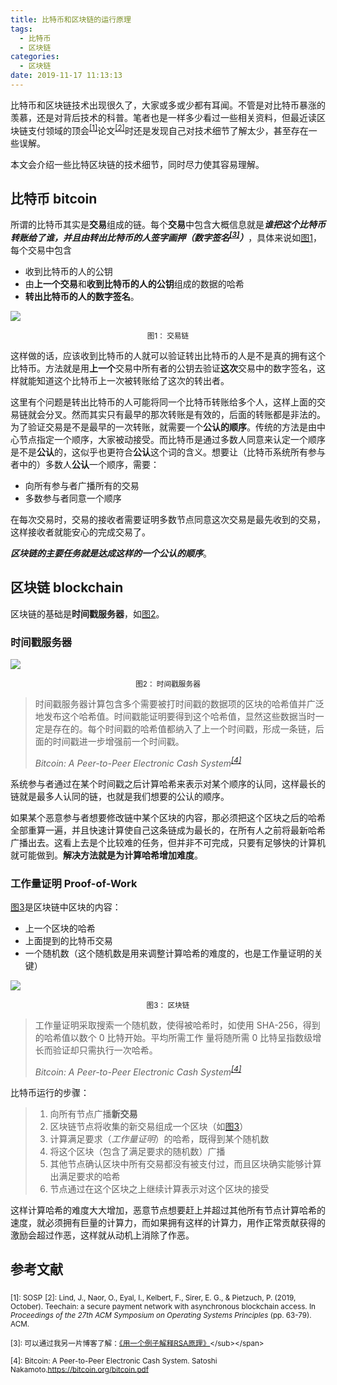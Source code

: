 ```yaml
---
title: 比特币和区块链的运行原理
tags:
  - 比特币
  - 区块链
categories:
  - 区块链
date: 2019-11-17 11:13:13
---
```





比特币和区块链技术出现很久了，大家或多或少都有耳闻。不管是对比特币暴涨的羡慕，还是对背后技术的科普。笔者也是一样多少看过一些相关资料，但最近读区块链支付领域的顶会<sup><a href="#foot_note_1">[1]</a></sup>论文<sup><a href="#foot_note_2">[2]</a></sup>时还是发现自己对技术细节了解太少，甚至存在一些误解。

本文会介绍一些比特区块链的技术细节，同时尽力使其容易理解。



<!--more-->

## 比特币 bitcoin

所谓的比特币其实是**交易**组成的链。每个**交易**中包含大概信息就是***谁把这个比特币转账给了谁，并且由转出比特币的人签字画押（数字签名<sup><a href="#foot_note_3">[3]</a></sup>）***，具体来说如[图1](#pic_1)，每个交易中包含

* 收到比特币的人的公钥
* 由**上一个交易**和**收到比特币的人的公钥**组成的数据的哈希
* **转出比特币的人的数字签名**。

![](https://tva1.sinaimg.cn/large/006y8mN6gy1g91yo948kjj30lw0crab5.jpg)

<center><span id="pic_1"><sub>图1： 交易链</sub></span></center>

这样做的话，应该收到比特币的人就可以验证转出比特币的人是不是真的拥有这个比特币。方法就是用**上一个**交易中所有者的公钥去验证**这次**交易中的数字签名，这样就能知道这个比特币上一次被转账给了这次的转出者。

这里有个问题是转出比特币的人可能将同一个比特币转账给多个人，这样上面的交易链就会分叉。然而其实只有最早的那次转账是有效的，后面的转账都是非法的。为了验证交易是不是最早的一次转账，就需要一个**公认的顺序**。传统的方法是由中心节点指定一个顺序，大家被动接受。而比特币是通过多数人同意来认定一个顺序是不是**公认**的，这似乎也更符合**公认**这个词的含义。想要让（比特币系统所有参与者中的）多数人**公认**一个顺序，需要：

* 向所有参与者广播所有的交易
* 多数参与者同意一个顺序

在每次交易时，交易的接收者需要证明多数节点同意这次交易是最先收到的交易，这样接收者就能安心的完成交易了。

***区块链的主要任务就是达成这样的一个公认的顺序***。

## 区块链 blockchain

区块链的基础是**时间戳服务器**，如[图2](#pic_2)。

### 时间戳服务器

![](https://tva1.sinaimg.cn/large/006y8mN6ly1g926rnfzp5j30om07gq38.jpg)

<center><span id="pic_2"><sub>图2： 时间戳服务器</sub></span></center>

> 时间戳服务器计算包含多个需要被打时间戳的数据项的区块的哈希值并广泛地发布这个哈希值。时间戳能证明要得到这个哈希值，显然这些数据当时一定是存在的。每个时间戳的哈希值都纳入了上一个时间戳，形成一条链，后面的时间戳进一步增强前一个时间戳。
>
> *Bitcoin: A Peer-to-Peer Electronic Cash System<sup><a href="#foot_note_4">[4]</a></sup>*

系统参与者通过在某个时间戳之后计算哈希来表示对某个顺序的认同，这样最长的链就是最多人认同的链，也就是我们想要的公认的顺序。

如果某个恶意参与者想要修改链中某个区块的内容，那必须把这个区块之后的哈希全部重算一遍，并且快速计算使自己这条链成为最长的，在所有人之前将最新哈希广播出去。这看上去是个比较难的任务，但并非不可完成，只要有足够快的计算机就可能做到。**解决方法就是为计算哈希增加难度**。

### 工作量证明 Proof-of-Work

[图3](#pic_3)是区块链中区块的内容：

* 上一个区块的哈希
* 上面提到的比特币交易
* 一个随机数（这个随机数是用来调整计算哈希的难度的，也是工作量证明的关键）

![](https://tva1.sinaimg.cn/large/006y8mN6ly1g9281qoyhej30ow06smxl.jpg)

<center><span id="pic_3"><sub>图3： 区块链</sub></span></center>

> 工作量证明采取搜索一个随机数，使得被哈希时，如使用 SHA-256，得到的哈希值以数个 0 比特开始。平均所需工作 量将随所需 0 比特呈指数级增长而验证却只需执行一次哈希。
>
> *Bitcoin: A Peer-to-Peer Electronic Cash System<sup><a href="#foot_note_4">[4]</a></sup>*

比特币运行的步骤：

> 1. 向所有节点广播**新交易**
> 2. 区块链节点将收集的新交易组成一个区块（如[图3](#pic_3)）
> 3. 计算满足要求（*工作量证明*）的哈希，既得到某个随机数
> 4. 将这个区块（包含了满足要求的随机数）广播
> 5. 其他节点确认区块中所有交易都没有被支付过，而且区块确实能够计算出满足要求的哈希
> 6. 节点通过在这个区块之上继续计算表示对这个区块的接受

这样计算哈希的难度大大增加，恶意节点想要赶上并超过其他所有节点计算哈希的速度，就必须拥有巨量的计算力，而如果拥有这样的计算力，用作正常贡献获得的激励会超过作恶，这样就从动机上消除了作恶。

## 参考文献

<span id="foot_note_1"><sub>[1]: SOSP</sub></span>
<span id="foot_note_2"><sub>[2]: Lind, J., Naor, O., Eyal, I., Kelbert, F., Sirer, E. G., & Pietzuch, P. (2019, October). Teechain: a secure payment network with asynchronous blockchain access. In *Proceedings of the 27th ACM Symposium on Operating Systems Principles* (pp. 63-79). ACM.</sub></span>

<span id="foot_note_3"><sub>[3]: 可以通过我另一片博客了解：[《用一个例子解释RSA原理》]([https://zhang-tianxu.github.io/chinese/2019/11/15/%E7%94%A8%E4%B8%80%E4%B8%AA%E4%BE%8B%E5%AD%90%E8%A7%A3%E9%87%8ARSA%E5%8E%9F%E7%90%86/](https://zhang-tianxu.github.io/chinese/2019/11/15/用一个例子解释RSA原理/))</sub></span>

<span id="foot_note_4"><sub>[4]: Bitcoin: A Peer-to-Peer Electronic Cash System. Satoshi Nakamoto.https://bitcoin.org/bitcoin.pdf</sub></span>
